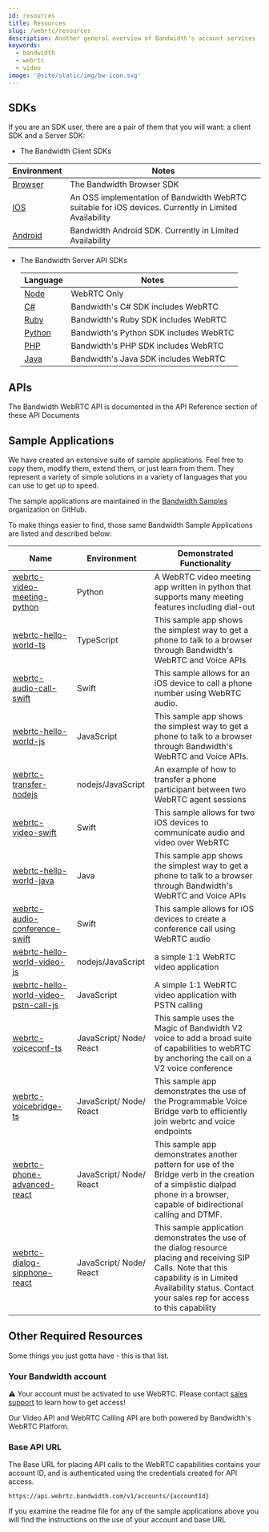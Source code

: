 ```yaml
---
id: resources
title: Resources
slug: /webrtc/resources
description: Another general overview of Bandwidth's account services
keywords:
  - bandwidth
  - webrtc
  - video
image: '@site/static/img/bw-icon.svg'
---
```


## SDKs

If you are an SDK user, there are a pair of them that you will want: a client SDK and a Server SDK:

- The Bandwidth Client SDKs

| Environment                                                        | Notes                                                                                 |
| ------------------------------------------------------------------ | ------------------------------------------------------------------------------------- |
| [Browser](https://www.npmjs.com/package/@bandwidth/webrtc-browser) | The Bandwidth Browser SDK                                                             |
| [IOS](https://github.com/Bandwidth/bandwidth-webrtc-swift)         | An OSS implementation of Bandwidth WebRTC suitable for iOS devices. Currently in Limited Availability |
| [Android](https://github.com/Bandwidth/bandwidth-android)          | Bandwidth Android SDK. Currently in Limited Availability                                              |

- The Bandwidth Server API SDKs

  | Language                                                                   | Notes                                  |
  | -------------------------------------------------------------------------- | -------------------------------------- |
  | [Node](https://www.npmjs.com/package/@bandwidth/webrtc)                    | WebRTC Only                            |
  | [C#](https://www.nuget.org/packages/Bandwidth.Sdk/)                        | Bandwidth's C# SDK includes WebRTC     |
  | [Ruby](https://rubygems.org/gems/bandwidth-sdk)                            | Bandwidth's Ruby SDK includes WebRTC   |
  | [Python](https://pypi.org/project/bandwidth-sdk/)                          | Bandwidth's Python SDK includes WebRTC |
  | [PHP](https://packagist.org/packages/bandwidth/sdk)                        | Bandwidth's PHP SDK includes WebRTC    |
  | [Java](https://mvnrepository.com/artifact/com.bandwidth.sdk/bandwidth-sdk) | Bandwidth's Java SDK includes WebRTC   |

## APIs

The Bandwidth WebRTC API is documented in the API Reference section of these API Documents

## Sample Applications

We have created an extensive suite of sample applications. Feel free to copy them, modify them, extend them, or just learn from them. They represent a variety of simple solutions in a variety of languages that you can use to get up to speed.

The sample applications are maintained in the [Bandwidth Samples](https://github.com/search?q=topic%3Awebrtc+org%3ABandwidth-Samples) organization on GitHub.

To make things easier to find, those same Bandwidth Sample Applications are listed and described below:

| Name                                                                                                                | Environment             | Demonstrated Functionality                                                                                                                     |
| ------------------------------------------------------------------------------------------------------------------- | ----------------------- | ---------------------------------------------------------------------------------------------------------------------------------------------- |
| [webrtc-video-meeting-python](https://github.com/Bandwidth-Samples/webrtc-video-meeting-python)                     | Python                  | A WebRTC video meeting app written in python that supports many meeting features including dial-out                                            |
| [webrtc-hello-world-ts](https://github.com/Bandwidth-Samples/webrtc-hello-world-ts)                                 | TypeScript              | This sample app shows the simplest way to get a phone to talk to a browser through Bandwidth's WebRTC and Voice APIs                           |
| [webrtc-audio-call-swift](https://github.com/Bandwidth-Samples/webrtc-audio-call-swift)                             | Swift                   | This sample allows for an iOS device to call a phone number using WebRTC audio.                                                                |
| [webrtc-hello-world-js](https://github.com/Bandwidth-Samples/webrtc-hello-world-js)                                 | JavaScript              | This sample app shows the simplest way to get a phone to talk to a browser through Bandwidth's WebRTC and Voice APIs.                          |
| [webrtc-transfer-nodejs](https://github.com/Bandwidth-Samples/webrtc-transfer-nodejs)                               | nodejs/JavaScript       | An example of how to transfer a phone participant between two WebRTC agent sessions                                                            |
| [webrtc-video-swift](https://github.com/Bandwidth-Samples/webrtc-video-swift)                                       | Swift                   | This sample allows for two iOS devices to communicate audio and video over WebRTC                                                              |
| [webrtc-hello-world-java](https://github.com/Bandwidth-Samples/webrtc-hello-world-java)                             | Java                    | This sample app shows the simplest way to get a phone to talk to a browser through Bandwidth's WebRTC and Voice APIs                           |
| [webrtc-audio-conference-swift](https://github.com/Bandwidth-Samples/webrtc-audio-conference-swift)                 | Swift                   | This sample allows for iOS devices to create a conference call using WebRTC audio                                                              |
| [webrtc-hello-world-video-js](https://github.com/Bandwidth-Samples/webrtc-hello-world-video-js)                     | nodejs/JavaScript       | a simple 1:1 WebRTC video application                                                                                                          |
| [webrtc-hello-world-video-pstn-call-js](https://github.com/Bandwidth-Samples/webrtc-hello-world-video-pstn-call-js) | JavaScript              | A simple 1:1 WebRTC video application with PSTN calling                                                                                        |
| [webrtc-voiceconf-ts](https://github.com/Bandwidth-Samples/webrtc-voiceconf-ts)                                     | JavaScript/ Node/ React | This sample uses the Magic of Bandwidth V2 voice to add a broad suite of capabilities to webRTC by anchoring the call on a V2 voice conference |
| [webrtc-voicebridge-ts](https://github.com/Bandwidth-Samples/webrtc-voicebridge-ts)                                 | JavaScript/ Node/ React | This sample app demonstrates the use of the Programmable Voice Bridge verb to efficiently join webrtc and voice endpoints                      |
| [webrtc-phone-advanced-react](https://github.com/Bandwidth-Samples/webrtc-phone-advanced-react)  | JavaScript/ Node/ React | This sample app demonstrates another pattern for use of the Bridge verb in the creation of a simplistic dialpad phone in a browser, capable of bidirectional calling and DTMF. |
| [webrtc-dialog-sipphone-react](https://github.com/Bandwidth-Samples/webrtc-dialog-sipphone-react)  | JavaScript/ Node/ React | This sample application demonstrates the use of the dialog resource placing and receiving SIP Calls.  Note that this capability is in Limited Availability status.  Contact your sales rep for access to this capability |

## Other Required Resources

Some things you just gotta have - this is that list.

### Your Bandwidth account

⚠️ Your account must be activated to use WebRTC. Please contact [sales support](https://www.bandwidth.com/talk-to-an-expert/) to learn how to get access!

Our Video API and WebRTC Calling API are both powered by Bandwidth's WebRTC Platform.

### Base API URL

The Base URL for placing API calls to the WebRTC capabilities contains your account ID, and is authenticated using the credentials created for API access.

`https://api.webrtc.bandwidth.com/v1/accounts/{accountId}`

If you examine the readme file for any of the sample applications above you will find the instructions on the use of your account and base URL
